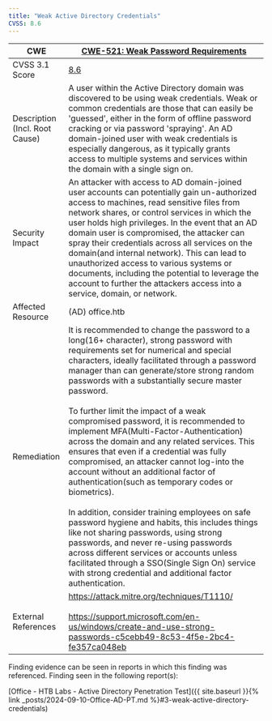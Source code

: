 ```yaml
---
title: "Weak Active Directory Credentials"
CVSS: 8.6
---
```


| CWE                               | [CWE-521: Weak Password Requirements](https://cwe.mitre.org/data/definitions/521.html)                                                                                                                                                                                                                                                                                                                                                                                                                                                                                                                                                                                                                                                                                                                                                                                                                                                                                                                                        |
| --------------------------------- | ----------------------------------------------------------------------------------------------------------------------------------------------------------------------------------------------------------------------------------------------------------------------------------------------------------------------------------------------------------------------------------------------------------------------------------------------------------------------------------------------------------------------------------------------------------------------------------------------------------------------------------------------------------------------------------------------------------------------------------------------------------------------------------------------------------------------------------------------------------------------------------------------------------------------------------------------------------------------------------------------------------------------------- |
| CVSS 3.1 Score                    | [8.6](https://nvd.nist.gov/vuln-metrics/cvss/v3-calculator?vector=AV:N/AC:L/PR:N/UI:N/S:U/C:H/I:L/A:L&version=3.1)                                                                                                                                                                                                                                                                                                                                                                                                                                                                                                                                                                                                                                                                                                                                                                                                                                                                                                            |
| Description (Incl. Root<br>Cause) | A user within the Active Directory domain was discovered to be using weak credentials. Weak or common credentials are those that can easily be 'guessed', either in the form of offline password cracking or via password 'spraying'. An AD domain-joined user with weak credentials is especially dangerous, as it typically grants access to multiple systems and services within the domain with a single sign on.                                                                                                                                                                                                                                                                                                                                                                                                                                                                                                                                                                                                         |
| Security Impact                   | An attacker with access to AD domain-joined user accounts can potentially gain un-authorized access to machines, read sensitive files from network shares, or control services in which the user holds high privileges. In the event that an AD domain user is compromised, the attacker can spray their credentials across all services on the domain(and internal network). This can lead to unauthorized access to various systems or documents, including the potential to leverage the account to further the attackers access into a service, domain, or network.                                                                                                                                                                                                                                                                                                                                                                                                                                                       |
| Affected Resource                 | (AD) office.htb                                                                                                                                                                                                                                                                                                                                                                                                                                                                                                                                                                                                                                                                                                                                                                                                                                                                                                                                                                                                               |
| Remediation                       | It is recommended to change the password to a long(16+ character), strong password with requirements set for numerical and special characters, ideally facilitated through a password manager than can generate/store strong random passwords with a substantially secure master password.<br><br>To further limit the impact of a weak compromised password, it is recommended to implement MFA(Multi-Factor-Authentication) across the domain and any related services. This ensures that even if a credential was fully compromised, an attacker cannot log-into the account without an additional factor of authentication(such as temporary codes or biometrics).<br><br>In addition, consider training employees on safe password hygiene and habits, this includes things like not sharing passwords, using strong passwords, and never re-using passwords across different services or accounts unless facilitated through a SSO(Single Sign On) service with strong credential and additional factor authentication. |
| External References               | https://attack.mitre.org/techniques/T1110/<br><br>https://support.microsoft.com/en-us/windows/create-and-use-strong-passwords-c5cebb49-8c53-4f5e-2bc4-fe357ca048eb                                                                                                                                                                                                                                                                                                                                                                                                                                                                                                                                                                                                                                                                                                                                                                                                                                                            |


Finding evidence can be seen in reports in which this finding was referenced. Finding seen in the following report(s):

[Office - HTB Labs - Active Directory Penetration Test]({{ site.baseurl }}{% link _posts/2024-09-10-Office-AD-PT.md %}#3-weak-active-directory-credentials)
